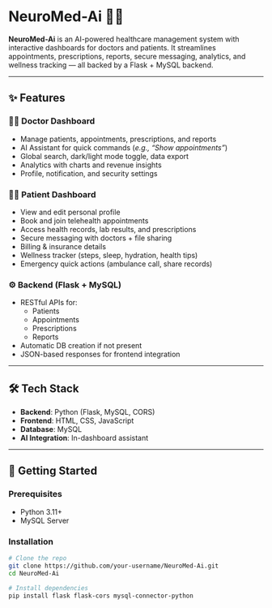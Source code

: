 # NeuroMed-Ai 🏥🤖

**NeuroMed-Ai** is an AI-powered healthcare management system with interactive dashboards for doctors and patients. It streamlines appointments, prescriptions, reports, secure messaging, analytics, and wellness tracking — all backed by a Flask + MySQL backend.

---

## ✨ Features

### 👨‍⚕️ Doctor Dashboard
- Manage patients, appointments, prescriptions, and reports  
- AI Assistant for quick commands (*e.g., “Show appointments”*)  
- Global search, dark/light mode toggle, data export  
- Analytics with charts and revenue insights  
- Profile, notification, and security settings  

### 🧑‍🦰 Patient Dashboard
- View and edit personal profile  
- Book and join telehealth appointments  
- Access health records, lab results, and prescriptions  
- Secure messaging with doctors + file sharing  
- Billing & insurance details  
- Wellness tracker (steps, sleep, hydration, health tips)  
- Emergency quick actions (ambulance call, share records)  

### ⚙️ Backend (Flask + MySQL)
- RESTful APIs for:
  - Patients
  - Appointments
  - Prescriptions
  - Reports  
- Automatic DB creation if not present  
- JSON-based responses for frontend integration  

---

## 🛠 Tech Stack
- **Backend**: Python (Flask, MySQL, CORS)
- **Frontend**: HTML, CSS, JavaScript  
- **Database**: MySQL  
- **AI Integration**: In-dashboard assistant  

---

## 🚀 Getting Started

### Prerequisites
- Python 3.11+  
- MySQL Server  

### Installation
```bash
# Clone the repo
git clone https://github.com/your-username/NeuroMed-Ai.git
cd NeuroMed-Ai

# Install dependencies
pip install flask flask-cors mysql-connector-python
